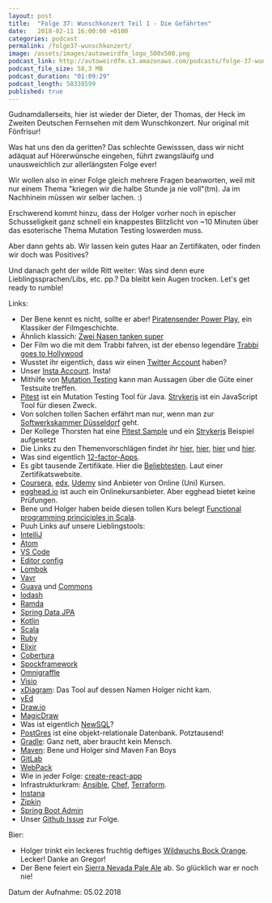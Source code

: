 ```yaml
---
layout: post
title:  "Folge 37: Wunschkonzert Teil 1 - Die Gefährten"
date:   2018-02-11 16:00:00 +0100
categories: podcast
permalink: /folge37-wunschkonzert/
image: /assets/images/autoweirdfm_logo_500x500.png
podcast_link: http://autoweirdfm.s3.amazonaws.com/podcasts/folge-37-wunschkonzert.mp3
podcast_file_size: 58,3 MB
podcast_duration: "01:09:29"
podcast_length: 58338599
published: true
---
```


Gudnamdallerseits, hier ist wieder der Dieter, der Thomas, der Heck im Zweiten Deutschen Fernsehen mit dem Wunschkonzert. Nur original mit Fönfrisur!

Was hat uns den da geritten? Das schlechte Gewisssen, dass wir nicht adäquat auf Hörerwünsche eingehen, führt zwangsläuifg und unausweichlich zur allerlängsten Folge ever!

Wir wollen also in einer Folge gleich mehrere Fragen beanworten, weil mit nur einem Thema "kriegen wir die halbe Stunde ja nie voll"(tm). Ja im Nachhinein müssen wir selber lachen. :)

Erschwerend kommt hinzu, dass der Holger vorher noch in epischer Schusseligkeit ganz schnell ein knappestes Blitzlicht von ~10 Minuten über das esoterische Thema Mutation Testing loswerden muss. 

Aber dann gehts ab. Wir lassen kein gutes Haar an Zertifikaten, oder finden wir doch was Positives? 

Und danach geht der wilde Ritt weiter: Was sind denn eure Lieblingssprachen/Libs, etc. pp.? Da bleibt kein Augen trocken. Let's get ready to rumble!

Links:

- Der Bene kennt es nicht, sollte er aber! [Piratensender Power Play](https://www.youtube.com/watch?v=_sbr2iduTyQ), ein Klassiker der Filmgeschichte.
- Ähnlich klassich: [Zwei Nasen tanken super](https://www.youtube.com/watch?v=pyH8rW6423k)
- Der Film wo die mit dem Trabbi fahren, ist der ebenso legendäre [Trabbi goes to Hollywood](https://de.wikipedia.org/wiki/Trabbi_goes_to_Hollywood)
- Wusstet ihr eigentlich, dass wir einen [Twitter Account](https://twitter.com/autoweirdfm?lang=de) haben?
- Unser [Insta Account](https://www.instagram.com/autoweirdfm/). Insta!
- Mithilfe von [Mutation Testing](https://www.triology.de/blog/mutation-testing) kann man Aussagen über die Güte einer Testsuite treffen.
- [Pitest](http://pitest.org/) ist ein Mutation Testing Tool für Java. [Strykerjs](http://stryker-mutator.github.io/) ist ein JavaScript Tool für diesen Zweck. 
- Von solchen tollen Sachen erfährt man nur, wenn man zur [Softwerkskammer Düsseldorf](https://www.softwerkskammer.org/groups/duesseldorf) geht. 
- Der Kollege Thorsten hat eine [Pitest Sample](https://github.com/thbrunzendorf/mutation-testing-sample) und ein [Strykerjs](https://github.com/thbrunzendorf/mutation-testing-js) Beispiel aufgesetzt
- Die Links zu den Themenvorschlägen findet ihr [hier](https://github.com/autoweirdfm/autoweirdfm.github.io/issues/4), [hier](https://github.com/autoweirdfm/autoweirdfm.github.io/issues/34), [hier](https://github.com/autoweirdfm/autoweirdfm.github.io/issues/32) und [hier](https://github.com/autoweirdfm/autoweirdfm.github.io/issues/31).
- Was sind eigentlich [12-factor-Apps](https://12factor.net/de/).
- Es gibt tausende Zertifikate. Hier die [Beliebtesten](http://www.gocertify.com/certifications/index.html). Laut einer Zertifikatswebsite.
- [Coursera](https://www.coursera.org/), [edx](https://www.edx.org/), [Udemy](https://www.udemy.com/) sind Anbieter von Online (Uni) Kursen.
- [egghead.io](https://egghead.io/) ist auch ein Onlinekursanbieter. Aber egghead bietet keine Prüfungen.
- Bene und Holger haben beide diesen tollen Kurs belegt [Functional programming princiciples in Scala](https://www.coursera.org/learn/progfun1).
- Puuh Links auf unsere Lieblingstools:
- [IntelliJ](https://www.jetbrains.com/idea/)
- [Atom](https://atom.io/)
- [VS Code](https://code.visualstudio.com/)
- [Editor config](http://editorconfig.org/)
- [Lombok](https://projectlombok.org/)
- [Vavr](http://www.vavr.io/)
- [Guava](https://github.com/google/guava) und [Commons](https://commons.apache.org/)
- [lodash](https://lodash.com/)
- [Ramda](http://ramdajs.com/)
- [Spring Data JPA](https://projects.spring.io/spring-data-jpa/)
- [Kotlin](https://kotlinlang.org/)
- [Scala](https://www.scala-lang.org/)
- [Ruby](https://www.ruby-lang.org/de/)
- [Elixir](https://elixir-lang.org/)
- [Cobertura](http://cobertura.github.io/cobertura/)
- [Spockframework](http://spockframework.org/)
- [Omnigraffle](https://www.omnigroup.com/omnigraffle)
- [Visio](https://products.office.com/de-de/visio/flowchart-software)
- [xDiagram](https://vutienthinh.wordpress.com/xdiagram/): Das Tool auf dessen Namen Holger nicht kam.
- [yEd](https://www.yworks.com/products/yed)
- [Draw.io](https://www.draw.io/)
- [MagicDraw](https://www.nomagic.com/products/magicdraw)
- Was ist eigentlich [NewSQL](https://de.wikipedia.org/wiki/NewSQL)?
- [PostGres](https://www.postgresql.org/) ist eine objekt-relationale Datenbank. Potztausend!
- [Gradle](https://gradle.org): Ganz nett, aber braucht kein Mensch.
- [Maven](https://maven.apache.org/): Bene und Holger sind Maven Fan Boys
- [GitLab](https://about.gitlab.com/)
- [WebPack](https://webpack.js.org/)
- Wie in jeder Folge: [create-react-app](https://github.com/facebook/create-react-app)
- Infrastrukturkram: [Ansible](https://www.ansible.com/), [Chef](https://www.chef.io/chef/), [Terraform](https://www.terraform.io/).
- [Instana](https://www.instana.com/)
- [Zipkin](https://zipkin.io/)
- [Spring Boot Admin](https://github.com/codecentric/spring-boot-admin)
- Unser [Github Issue](https://github.com/autoweirdfm/autoweirdfm.github.io/issues/39) zur Folge.

Bier:

- Holger trinkt ein leckeres fruchtig deftiges [Wildwuchs Bock Orange](https://untappd.com/b/wildwuchs-brauwerk-bock-o-range/1061075). Lecker! Danke an Gregor!
- Der Bene feiert ein [Sierra Nevada Pale Ale](https://untappd.com/b/sierra-nevada-brewing-co-pale-ale/6284) ab. So glücklich war er noch nie!

Datum der Aufnahme: 05.02.2018

